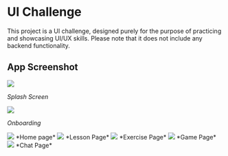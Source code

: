 # UI Challenge

This project is a UI challenge, designed purely for the purpose of practicing and showcasing UI/UX skills. Please note that it does not include any backend functionality.

## App Screenshot

<img src="challenge_image/splash2.png">

*Splash Screen*

<img src="challenge_image/ReadmeImage/onboarding.jpg">

*Onboarding*

<img src="challenge_image/ReadmeImage/home.jpg">
*Home page*

<img src="challenge_image/ReadmeImage/lesson.jpg">
*Lesson Page*

<img src="challenge_image/ReadmeImage/exercise.jpg">
*Exercise Page*

<img src="challenge_image/ReadmeImage/game.jpg">
*Game Page*

<img src="challenge_image/ReadmeImage/chat.jpg">
*Chat Page*
